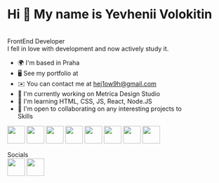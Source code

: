 <h1>Hi 👋 My name is Yevhenii Volokitin</h1> <br>
<h2">FrontEnd Developer</h2> <br>
I fell in love with development and now actively study it. <br>

- 🌍  I'm based in Praha <br>
- 🖥️  See my portfolio at <br>
- ✉️  You can contact me at hej1ow9h@gmail.com <br>
- 🚀  I'm currently working on Metrica Design Studio <br> 
- 🧠  I'm learning HTML, CSS, JS, React, Node.JS <br>
- 🤝  I'm open to collaborating on any interesting projects to <br>
Skills <br>
<img src="https://raw.githubusercontent.com/danielcranney/readme-generator/main/public/icons/skills/javascript-colored.svg" height="40px" alt="">
<img src="https://raw.githubusercontent.com/danielcranney/readme-generator/main/public/icons/skills/git-colored.svg" height="40px" alt="">
<img src="https://raw.githubusercontent.com/danielcranney/readme-generator/main/public/icons/skills/html5-colored.svg" height="40px" alt="">
<img src="https://raw.githubusercontent.com/danielcranney/readme-generator/main/public/icons/skills/css3-colored.svg" height="40px" alt="">
<img src="https://raw.githubusercontent.com/danielcranney/readme-generator/main/public/icons/skills/sass-colored.svg" height="40px" alt="">
<img src="https://raw.githubusercontent.com/danielcranney/readme-generator/main/public/icons/skills/bootstrap-colored.svg" height="40px" alt="">
<img src="https://raw.githubusercontent.com/danielcranney/readme-generator/main/public/icons/skills/nodejs-colored.svg" height="40px" alt="">
<img src="https://raw.githubusercontent.com/danielcranney/readme-generator/main/public/icons/skills/figma-colored.svg" height="40px" alt=""><br>
 
Socials <br>
<a href="https://discord.com/users/Father#2897"><img src="https://raw.githubusercontent.com/danielcranney/readme-generator/main/public/icons/socials/discord.svg" height="40px" alt=""></a>
<a href="https://instagram.com/hejloweh?igshid=YmMyMTA2M2Y="><img src="https://raw.githubusercontent.com/danielcranney/readme-generator/main/public/icons/socials/instagram.svg" height="40px" alt=""></a>
